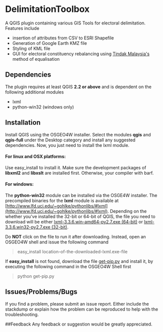 # DelimitationToolbox
A QGIS plugin containing various GIS Tools for electoral delimitation. Features include
- insertion of attributes from CSV to ESRI Shapefile
- Generation of Google Earth KMZ file
- Styling of KML file
- GUI for electoral constituency rebalancing using [Tindak Malaysia's](http://www.tindakmalaysia.org "Tindak Malaysia's homepage") method of equalisation


## Dependencies
The plugin requires at least QGIS **2.2 or above** and is dependent on the following additional modules

- lxml
- python-win32  (windows only)



## Installation
Install QGIS using the OSGEO4W installer. Select the modules **qgis** and **qgis-full** under the Desktop category and install any suggested dependencies. Now, you just need to install the lxml module.

#### For linux and OSX platforms:
Use easy_install to install it. Make sure the development packages of **libxml2** and **libxslt** are installed first. Otherwise, your compiler with barf.

#### For windows:
The **python-win32** module can be installed via the OSGE4W installer. The precompiled binaries for the **lxml** module is available at [http://www.lfd.uci.edu/~gohlke/pythonlibs/#lxml](http://www.lfd.uci.edu/~gohlke/pythonlibs/#lxml). Depending on the whether you've installed the 32-bit or 64-bit of QGIS, the file you need to download will be either [lxml-3.3.6.win-amd64-py2.7.exe (64-bit)](http://www.lfd.uci.edu/~gohlke/pythonlibs/ansi47vi/lxml-3.3.6.win-amd64-py2.7.exe) or [lxml-3.3.6.win32-py2.7.exe (32-bit)](http://www.lfd.uci.edu/~gohlke/pythonlibs/ansi47vi/lxml-3.3.6.win32-py2.7.exe). 

Do **NOT** click on the file to run it after downloading. Instead, open an OSGEO4W shell and issue the following command
> easy_install location-of-the-downloaded-lxml.exe-file

If **easy_install** is not found, download the file [get-pip.py](https://bootstrap.pypa.io/get-pip.py) and install it, by executing the following command in the OSGEO4W Shell first
> python get-pip.py

## Issues/Problems/Bugs
If you find a problem, please submit an issue report. Either include the stackdump or explain how the problem can be reproduced to help with the troubleshooting.

##Feedback
Any feedback or suggestion would be greatly appreciated.
